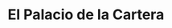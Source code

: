 ---
title: "El Palacio de la Cartera"
url: /david/el-palacio-de-la-cartera-avenida-4a-este/
shop: ropa
---